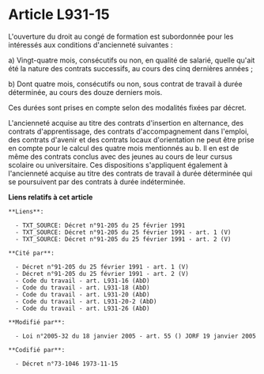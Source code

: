 # Article L931-15

L'ouverture du droit au congé de formation est subordonnée pour les intéressés aux conditions d'ancienneté suivantes :

a) Vingt-quatre mois, consécutifs ou non, en qualité de salarié, quelle qu'ait été la nature des contrats successifs, au
cours des cinq dernières années ;

b) Dont quatre mois, consécutifs ou non, sous contrat de travail à durée déterminée, au cours des douze derniers mois.

Ces durées sont prises en compte selon des modalités fixées par décret.

L'ancienneté acquise au titre des contrats d'insertion en alternance, des contrats d'apprentissage, des contrats
d'accompagnement dans l'emploi, des contrats d'avenir et des contrats locaux d'orientation ne peut être prise en compte pour
le calcul des quatre mois mentionnés au b. Il en est de même des contrats conclus avec des jeunes au cours de leur cursus
scolaire ou universitaire. Ces dispositions s'appliquent également à l'ancienneté acquise au titre des contrats de travail à
durée déterminée qui se poursuivent par des contrats à durée indéterminée.

**Liens relatifs à cet article**

	**Liens**:

	  - TXT_SOURCE: Décret n°91-205 du 25 février 1991
	  - TXT_SOURCE: Décret n°91-205 du 25 février 1991 - art. 1 (V)
	  - TXT_SOURCE: Décret n°91-205 du 25 février 1991 - art. 2 (V)

	**Cité par**:

	  - Décret n°91-205 du 25 février 1991 - art. 1 (V)
	  - Décret n°91-205 du 25 février 1991 - art. 2 (V)
	  - Code du travail - art. L931-16 (AbD)
	  - Code du travail - art. L931-18 (AbD)
	  - Code du travail - art. L931-20 (AbD)
	  - Code du travail - art. L931-20-2 (AbD)
	  - Code du travail - art. L931-26 (AbD)

	**Modifié par**:

	  - Loi n°2005-32 du 18 janvier 2005 - art. 55 () JORF 19 janvier 2005

	**Codifié par**:

	  - Décret n°73-1046 1973-11-15
